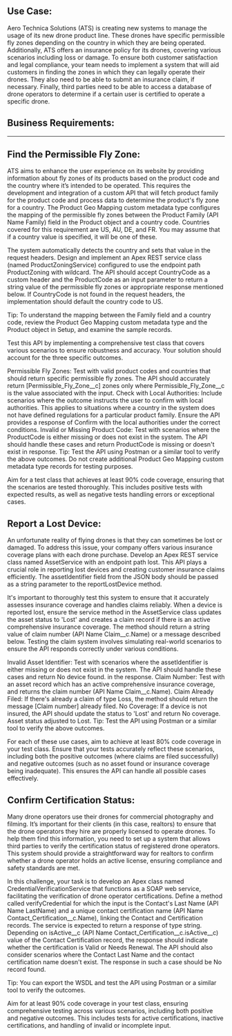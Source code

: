 Use Case:
---------

Aero Technica Solutions (ATS) is creating new systems to manage the usage of its new drone product line. These drones have specific permissible fly zones depending on the country in which they are being operated. Additionally, ATS offers an insurance policy for its drones, covering various scenarios including loss or damage. To ensure both customer satisfaction and legal compliance, your team needs to implement a system that will aid customers in finding the zones in which they can legally operate their drones. They also need to be able to submit an insurance claim, if necessary. Finally, third parties need to be able to access a database of drone operators to determine if a certain user is certified to operate a specific drone.


Business Requirements:
----------------------
----------------------

Find the Permissible Fly Zone:
------------------------------

ATS aims to enhance the user experience on its website by providing information about fly zones of its products based on the product code and the country where it’s intended to be operated. This requires the development and integration of a custom API that will fetch product family for the product code and process data to determine the product's fly zone for a country. The Product Geo Mapping custom metadata type configures the mapping of the permissible fly zones between the Product Family (API Name Family) field in the Product object and a country code. Countries covered for this requirement are US, AU, DE, and FR. You may assume that if a country value is specified, it will be one of these.

The system automatically detects the country and sets that value in the request headers. Design and implement an Apex REST service class (named ProductZoningService) configured to use the endpoint path ProductZoning with wildcard. The API should accept CountryCode as a custom header and the ProductCode as an input parameter to return a string value of the permissible fly zones or appropriate response mentioned below. If CountryCode is not found in the request headers, the implementation should default the country code to US.

Tip: To understand the mapping between the Family field and a country code, review the Product Geo Mapping custom metadata type and the Product object in Setup, and examine the sample records.

Test this API by implementing a comprehensive test class that covers various scenarios to ensure robustness and accuracy. Your solution should account for the three specific outcomes.

Permissible Fly Zones: Test with valid product codes and countries that should return specific permissible fly zones. The API should accurately return [Permissible_Fly_Zone__c] zones only where Permissible_Fly_Zone__c is the value associated with the input.
Check with Local Authorities: Include scenarios where the outcome instructs the user to confirm with local authorities. This applies to situations where a country in the system does not have defined regulations for a particular product family. Ensure the API provides a response of Confirm with the local authorities under the correct conditions.
Invalid or Missing Product Code: Test with scenarios where the ProductCode is either missing or does not exist in the system. The API should handle these cases and return ProductCode is missing or doesn't exist in response.
Tip: Test the API using Postman or a similar tool to verify the above outcomes. Do not create additional Product Geo Mapping custom metadata type records for testing purposes.

Aim for a test class that achieves at least 90% code coverage, ensuring that the scenarios are tested thoroughly. This includes positive tests with expected results, as well as negative tests handling errors or exceptional cases.


Report a Lost Device:
--------------------

An unfortunate reality of flying drones is that they can sometimes be lost or damaged. To address this issue, your company offers various insurance coverage plans with each drone purchase. Develop an Apex REST service class named AssetService with an endpoint path lost. This API plays a crucial role in reporting lost devices and creating customer insurance claims efficiently. The assetIdentifier field from the JSON body should be passed as a string parameter to the reportLostDevice method.

It's important to thoroughly test this system to ensure that it accurately assesses insurance coverage and handles claims reliably. When a device is reported lost, ensure the service method in the AssetService class updates the asset status to 'Lost' and creates a claim record if there is an active comprehensive insurance coverage. The method should return a string value of claim number (API Name Claim__c.Name) or a message described below. Testing the claim system involves simulating real-world scenarios to ensure the API responds correctly under various conditions.

Invalid Asset Identifier: Test with scenarios where the assetIdentifier is either missing or does not exist in the system. The API should handle these cases and return No device found. in the response.
Claim Number: Test with an asset record which has an active comprehensive insurance coverage, and returns the claim number (API Name Claim__c.Name).
Claim Already Filed: If there's already a claim of type Loss, the method should return the message [Claim number] already filed.
No Coverage: If a device is not insured, the API should update the status to 'Lost' and return No coverage. Asset status adjusted to Lost.
Tip: Test the API using Postman or a similar tool to verify the above outcomes.

For each of these use cases, aim to achieve at least 80% code coverage in your test class. Ensure that your tests accurately reflect these scenarios, including both the positive outcomes (where claims are filed successfully) and negative outcomes (such as no asset found or insurance coverage being inadequate). This ensures the API can handle all possible cases effectively.


Confirm Certification Status:
-----------------------------


Many drone operators use their drones for commercial photography and filming. It’s important for their clients (in this case, realtors) to ensure that the drone operators they hire are properly licensed to operate drones. To help them find this information, you need to set up a system that allows third parties to verify the certification status of registered drone operators. This system should provide a straightforward way for realtors to confirm whether a drone operator holds an active license, ensuring compliance and safety standards are met.

In this challenge, your task is to develop an Apex class named CredentialVerificationService that functions as a SOAP web service, facilitating the verification of drone operator certifications. Define a method called verifyCredential for which the input is the Contact's Last Name (API Name LastName) and a unique contact certification name (API Name Contact_Certification__c.Name), linking the Contact and Certification records. The service is expected to return a response of type string. Depending on isActive__c (API Name Contact_Certification__c.isActive__c) value of the Contact Certification record, the response should indicate whether the certification is Valid or Needs Renewal. The API should also consider scenarios where the Contact Last Name and the contact certification name doesn't exist. The response in such a case should be No record found.

Tip: You can export the WSDL and test the API using Postman or a similar tool to verify the outcomes.

Aim for at least 90% code coverage in your test class, ensuring comprehensive testing across various scenarios, including both positive and negative outcomes. This includes tests for active certifications, inactive certifications, and handling of invalid or incomplete input.
